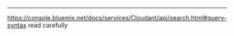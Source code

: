-----------------
https://console.bluemix.net/docs/services/Cloudant/api/search.html#query-syntax
 read carefully
